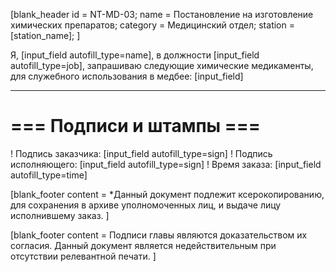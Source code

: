 [blank_header
id = NT-MD-03;
name = Постановление на изготовление химических препаратов;
category = Медицинский отдел;
station = [station_name];
]

Я, [input_field autofill_type=name], в должности [input_field autofill_type=job], запрашиваю следующие химические медикаменты, для служебного использования в медбее: [input_field]

---

# === Подписи и штампы ===

! Подпись заказчика: [input_field autofill_type=sign]
! Подпись исполняющего: [input_field autofill_type=sign]
! Время заказа: [input_field autofill_type=time]

[blank_footer
content = *Данный документ подлежит ксерокопированию, для сохранения в архиве уполномоченных лиц, и выдаче лицу исполнившему заказ.
]

[blank_footer
content = Подписи главы являются доказательством их согласия.
Данный документ является недействительным при отсутствии релевантной печати.
]
